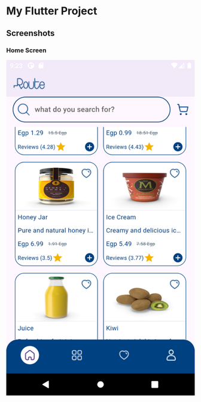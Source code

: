 # My Flutter Project

## Screenshots

### Home Screen
![Products Screen](assets/images/Screenshot_20240714_222317.png)